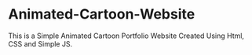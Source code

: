 # Animated-Cartoon-Website
This is a Simple Animated Cartoon Portfolio Website Created Using Html, CSS and Simple JS.
